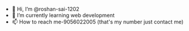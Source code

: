 - 👋 Hi, I’m @roshan-sai-1202
- 🌱 I’m currently learning web development
- 📫 How to reach me-9056022005 (that's my number just contact me)

<!---
roshan-sai-1202/roshan-sai-1202 is a ✨ special ✨ repository because its `README.md` (this file) appears on your GitHub profile.
You can click the Preview link to take a look at your changes.
--->
